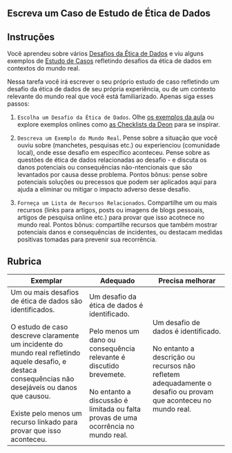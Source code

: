 ## Escreva um Caso de Estudo de Ética de Dados

## Instruções

Você aprendeu sobre vários [Desafios da Ética de Dados](README?id=_2-ethics-challenges) e viu alguns exemplos de [Estudo de Casos](README?id=_3-case-studies) refletindo desafios da ética de dados em contextos do mundo real.

Nessa tarefa você irá escrever o seu próprio estudo de caso refletindo um desafio da ética de dados de seu própria experiência, ou de um contexto relevante do mundo real que você está familiarizado. Apenas siga esses passos:

1. `Escolha um Desafio da Ética de Dados`. Olhe [os exemplos da aula](README?id=_2-ethics-challenges) ou explore exemplos onlines como [as Checklists da Deon](https://deon.drivendata.org/examples/) para se inspirar.

2. `Descreva um Exemplo do Mundo Real`. Pense sobre a situação que você ouviu sobre (manchetes, pesquisas etc.) ou experienciou (comunidade local), onde esse desafio em específico aconteceu. Pense sobre as questões de ética de dados relacionadas ao desafio - e discuta os danos potenciais ou consequências não-ntencionais que são levantados por causa desse problema. Pontos bônus: pense sobre potenciais soluções ou precessos que podem ser aplicados aqui para ajuda a eliminar ou mitigar o impacto adverso desse desafio.

3. `Forneça um Lista de Recursos Relacionados`. Compartilhe um ou mais recursos (links para artigos, posts ou imagens de blogs pessoais, artigos de pesquisa online etc.) para provar que isso acotnece no mundo real. Pontos bônus: compartilhe recursos que também mostrar potenciais danos e consequências de incidentes, ou destacam medidas positivas tomadas para prevenir sua recorrência.



## Rubrica

Exemplar | Adequado | Precisa melhorar
--- | --- | -- |
Um ou mais desafios de ética de dados são identificados. <br/> <br/> O estudo de caso descreve claramente um incidente do mundo real refletindo aquele desafio, e destaca consequências não desejáveis ou danos que causou. <br/><br/> Existe pelo menos um recurso linkado para provar que isso aconteceu. |Um desafio da ética de dados é identificado. <br/><br/> Pelo menos um dano ou consequência relevante é discutido brevemete. <br/><br/> No entanto a discussão é limitada ou falta provas de uma ocorrência no mundo real. | Um desafio de dados é identificado. <br/><br/> No entanto a descrição ou recursos não refletem adequadamente o desafio ou provam que aconteceu no mundo real. |
